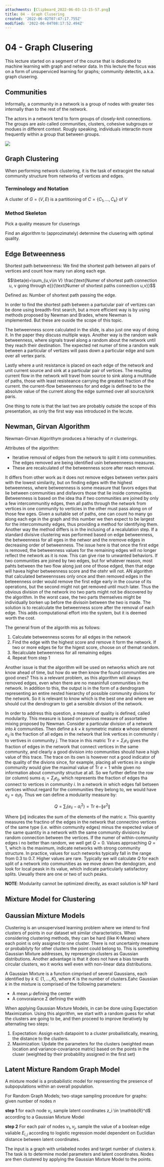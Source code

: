 ```yaml
---
attachments: [Clipboard_2022-06-03-13-15-57.png]
title: 04 - Graph Clusering
created: '2022-06-02T07:47:17.755Z'
modified: '2022-06-04T08:17:52.494Z'
---
```


# 04 - Graph Clusering

This lecture started on a segment of the course that is dedicated to machine learning with graph and networ data. In this lecture the focus was on a form of unsuperviced learning for graphs; community detectin, a.k.a. graph clusering.

## Communities

Informally, a community in a network is a group of nodes with greater ties internally than to the rest of the network.

The actors in a network tend to form groups of closely-knit connections. The groups are aslo called communities, clusters, cohesive subgroups or modues in different context. Rougly speaking, individuals interactin more frequently within a group that between groups.

![](@attachment/Clipboard_2022-06-03-13-15-57.png)

## Graph Clustering

When performing network clustering, it is the task of extracgint the natual community structure from networks of vertices and edges.

### Terminology and Notation

A cluster of $G=(V,E)$ is a partitioning of $C=\{ C_1, \dots, C_k \}$ of $V$

### Method Skeleton

Pick a quality measure for cluserings

Find an algorithm to (approzimately) determine the clusering with optimal quality.

## Edge Betweenness

Shortest path betweenness: We find the shortest path between all pairs of vertices and count how many run along each ege.

$$\beta(e)=\sum_{u,v\in V} \frac{\text{Numer of shortest path connection u, v going through e}}{\text{Numer of shortest paths connection u,v}}$$

Defined as: Number of shortest path passing the edge.

In order to find the shortest path between a partucular pair of vertizes can be done using breadth-first search, but a more efficient way is by using methods proposed by Newman and Brades, where Newman is implemented. But these are ouside the scope of this topic.

The betweenness score calculated in the slide, is also just one way of doing it. In the paper they discuss multiple ways. Another way is the random walk betweenness, where signals travel along a random about the network until they reach their destination. The expected net numer of time a random walk between a particular of vertizes will pass down a particular edge and sum over all vertex paris. 

Lastly where a unit resistance is placed on each edge of the network and unit current source and sink at a particular pair of vertices. The resulting current flow in the network will travel from source to sink along a multitude of paths, those with least resisteance carrying the greatest fraction of the current. the current-flow betweenness for and edge is defined to be the absolute value of the current along the edge summed over all source/sink paris.

One thing to note is that the last two are probably outside the scope of this presentation, as only the first way was introduced in the lecute.

## Newman, Girvan Algorithm

Newman-Girvan Algorithym produces a hierachy of $n$ clusterings.

Attributes of the algorithm:
- Iterative removal of edges from the network to split it into communities. The edges removed are being identified usin betweenneess measures.
- These are recalculated of the betweenness score after reach removal.

It differs from other work as it does not remove edges between vertex pairs with the lowest similarity, but on finding edges with the highest betweenness, where betweenness is some measure that favors edges that lie between communities and disfavors those that lie inside communities. Betweenness is based on the idea tha if two communities are joined by only a few intercommunitiy edges, then all paths through the network from vertices in one community to verticies in the other must pass along on of those few eges. Given a suitable set of paths, one can count ho many go along each ege in the graph and this number we then expect to be largest for the intercommunity edges, thus providing a method for identifying them.
Another way the method differs is in the inclusing of a recalulation step. If a standard divisive clustering was performed based on edge betweenness, the betweenness for all eges in the networ and the nremove edges in decreasing order of betweenness. The issue here is that once the first edge is removed, the betweenness values for the remaining edges will no longer reflect the network as it is now. This can give rise to unwanted behaviors. If two communities are joined by two edges, but for whatever reason, most pahts between the two flow along just one of those edged, then that edge will havea higher betweenness score and the otehr will not. AN algorithm that calculated betweennsses only once and then removed edges in the beteeenness order would remove the first edge early in the course of its operations, but the second might not get removed until much later. Thus the obvious division of the network ino two parts might not be discovered by the algorithm. In the worst case, the two parts themselves might be individually borken up before the divisoin between the two is made. The solution is to recalculate the betweenness score after the removal of each edge. This adds computational effort into the system, but it is deemed worth the cost.

The general from of the algorith mis as follows:
1. Calculate betweenness scores for all edges in the network
1. Find the edge with the highest score and remove it form the network. If two or more edges tie for the higest score, choose on of themat random.
1. Recalculate betweenness for all remaining edges
1. Repeat from step 1

Another issue is that the algorithm will be used on networks which are not know ahead of time, but how do we then know the found communities are good ones? This is a relevant problem, as this algorithm will always removed edges, even when there are no meaninfull communities in the network. In addition to this, the output is in the form of a dendrogram representing an entire nested hierarchy of possible community diviions for the network. So it is relevant to know which is the best one and where we should cut the dendrogram to get a sensible division of the network.

In order to address this question, a measure of quality is defined, called modularity. This measure is based on previous measure of assortative mixing proposed by Newman. Consider a particular division of a network into $k$ communities. Then define a $k \times k$ symmetric mateix __e__ whose element $e_{ij}$ is the fraction of all edges in the network that link vertices in community $i$ to vertives in community $j$. The trace in this matric Tr $e = \Sigma_i e_{ii}$ gives the fraction of edges in the network that connect vertices in the same community, and clearly a good division into communities should have a high value of this trace. The trace on its own is however not a good indicator of the quality of the divions since, for example, placing all vertices in a single community would give the maximal value of Tr $e = 1$ while given no information about community structue at all. So we further define the row (or column) sums $a_i=\Sigma_j e_{ij}$, which represents the fraction of edges tha connect to vertices in community $i$. In a network in which edges fall betseen vertices without regard for the communities they belong to, we would have $e_{ij}=a_ia_j$. Thus we can define a modularity measure by:

$$Q=\sum_i (e_{ii}-a^2_i) = \text{Tr e}-\| e^2\|$$

Where $\| x \|$ indicates the sum of the elements of the matric $x$. This quantity measures the fractino of the edges in the network that connectino vertices of the same type (i.e. within community edges) minus the expected value of the same quantity in a network with the same community divisions by random connection between the vertices. If the numer of within-community edges i no better than random, we well get $Q=0$. Values approaching $Q=1$, which is the maximum, indicate networks with strong community structure. In practice, values for such networks typically fall in the range from $0.3$ to $0.7$. Higher values are rare. Typically  we will calculate $Q$ for each split of a network into communities as we move down the dendogram, and look for local peask in its value, which indicate particularly satisfactory splits. Uwually there are one or two of such peaks.

__NOTE__: Modularity cannot be optimized directly, as exact solution is NP hard

## Mixture Model for Clustering

## Gaussian Mixture Models

Clustering is an unsupervised learning problem where we intend to find clusters of points in our dataset wit similar characteristics. When considering clustering methods, they can be hard (like K-Means) where each point is only assigned to one cluster. There is not uncertainty measure or probabilyty for other clusters the point could belong to. This is something Gaussian Mixture addresses, by represengin clusters as Gaussian distributions. Another advantage is that it does not have a bias towards circular clusters, wo it works well even with non-linear data distributions.

A Gaussian Mixture is a function cimprised of several Gaussians, each identified by $k \in \{1, \dots, K\}$, where $K$ is the number of clusters.Eahc Gaussian $k$ in the mixture is comprised of the following parameters:

- A mean $\mu$ defining the center
- A convoraiance $\Sigma$ defining the width

When applying Gaussian Mixture Models, in can be done using Expectation Maximization. Using this algorithm, we start with a random guess for what the clusters are going to be, and then proceed to improve iteratively by alternating two steps:

1. Expectation: Assign each datapoint to a cluster probailistically, meaning, the distance to the clusters.
1. Maximization: Update the parameters for the clusters (weighted mean location and variance-covariance matric) based on the points in the cluser (weighted by their probability assigned in the first set)

## Latent Mixture Random Graph Model

A mixture model is a probabilistic model for representing the presence of subpopulations within an overall population.

For Random Graph Models; two-stage sampling procedure for graphs: given number of nodes $n$

__step 1__ for each node $v_i$, sample latent coordinates z_i \in \mathbb{R}^d$ according to a Gaussian Mixture Model

__step 2__ For each pair of nodes $v_1, v_j$, sample the value of a boolean edge valiable $E_{i,j}$ according to logistic regression model dependent on Euclidian distance between latent coordinates.

The input is a graph with unlabeled nodes and target number of clusters $k$. The task is to determine model parameters and latent coordinates. Nodes are then clustered by applying the Gaussian Mixture Model to the points.



